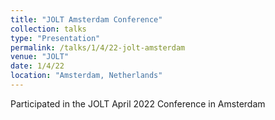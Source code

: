 ```yaml
---
title: "JOLT Amsterdam Conference"
collection: talks
type: "Presentation"
permalink: /talks/1/4/22-jolt-amsterdam
venue: "JOLT"
date: 1/4/22
location: "Amsterdam, Netherlands"
---
```


Participated in the JOLT April 2022 Conference in Amsterdam
